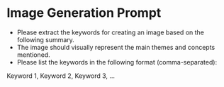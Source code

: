 # Image Generation Prompt

- Please extract the keywords for creating an image based on the following summary.
- The image should visually represent the main themes and concepts mentioned.
- Please list the keywords in the following format (comma-separated):

Keyword 1, Keyword 2, Keyword 3, ...
